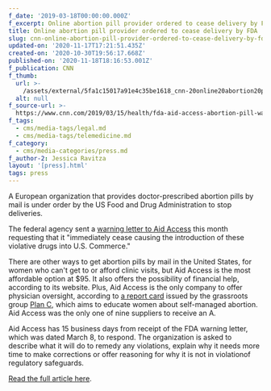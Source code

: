 ```yaml
---
f_date: '2019-03-18T00:00:00.000Z'
f_excerpt: Online abortion pill provider ordered to cease delivery by FDA
title: Online abortion pill provider ordered to cease delivery by FDA
slug: cnn-online-abortion-pill-provider-ordered-to-cease-delivery-by-fda
updated-on: '2020-11-17T17:21:51.435Z'
created-on: '2020-10-30T19:56:17.668Z'
published-on: '2020-11-18T18:16:53.001Z'
f_publication: CNN
f_thumb:
  url: >-
    /assets/external/5fa1c15017a91e4c35be1618_cnn-20online20abortion20pill20provider20ordered20to20cease20delivery20by20fda.jpg
  alt: null
f_source-url: >-
  https://www.cnn.com/2019/03/15/health/fda-aid-access-abortion-pill-warning/index.html
f_tags:
  - cms/media-tags/legal.md
  - cms/media-tags/telemedicine.md
f_category:
  - cms/media-categories/press.md
f_author-2: Jessica Ravitza
layout: '[press].html'
tags: press
---
```


A European organization that provides doctor-prescribed abortion pills by mail is under order by the US Food and Drug Administration to stop deliveries.

The federal agency sent a [warning letter to Aid Access](https://www.fda.gov/ICECI/EnforcementActions/WarningLetters/ucm633126.htm) this month requesting that it "immediately cease causing the introduction of these violative drugs into U.S. Commerce."

There are other ways to get abortion pills by mail in the United States, for women who can't get to or afford clinic visits, but Aid Access is the most affordable option at $95. It also offers the possibility of financial help, according to its website. Plus, Aid Access is the only company to offer physician oversight, according to [a report card](http://cdn.cnn.com/cnn/2018/images/10/22/plancreportcardnew.pdf) issued by the grassroots group [Plan C](https://plancpills.org/), which aims to educate women about self-managed abortion. Aid Access was the only one of nine suppliers to receive an A.

Aid Access has 15 business days from receipt of the FDA warning letter, which was dated March 8, to respond. The organization is asked to describe what it will do to remedy any violations, explain why it needs more time to make corrections or offer reasoning for why it is not in violationof regulatory safeguards.

[Read the full article here](https://www.cnn.com/2019/03/15/health/fda-aid-access-abortion-pill-warning/index.html).
